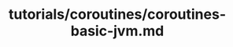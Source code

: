 ---
title: tutorials/coroutines/coroutines-basic-jvm.md
showAuthorInfo: false
redirect_path: https://kotlinlang.org/docs/coroutines-basic-jvm.html
---